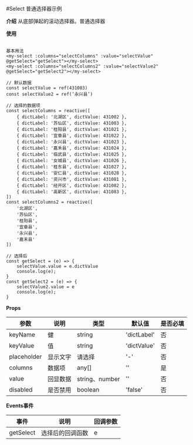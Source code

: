 #Select 普通选择器示例

**介绍**
从底部弹起的滚动选择器。普通选择器

**使用**

```

基本用法
<my-select :columns="selectColumns" :value="selectValue" @getSelect="getSelect"></my-select>
<my-select :columns="selectColumns2" :value="selectValue2" @getSelect="getSelect2"></my-select>

// 默认数据
const selectValue = ref(431083)
const selectValue2 = ref(‘永兴县’)

// 选择的数据项
const selectColumns = reactive([
	{ dictLabel: '北湖区', dictValue: 431002 },
	{ dictLabel: '苏仙区', dictValue: 431003 },
	{ dictLabel: '桂阳县', dictValue: 431021 },
	{ dictLabel: '宜章县', dictValue: 431022 },
	{ dictLabel: '永兴县', dictValue: 431023 },
	{ dictLabel: '嘉禾县', dictValue: 431024 },
	{ dictLabel: '临武县', dictValue: 431025 },
	{ dictLabel: '女城县', dictValue: 431026 },
	{ dictLabel: '桂东县', dictValue: 431027 },
	{ dictLabel: '安仁县', dictValue: 431028 },
	{ dictLabel: '资兴市', dictValue: 431081 },
	{ dictLabel: '经开区', dictValue: 431082 },
	{ dictLabel: '高新区', dictValue: 431083 },
])
const selectColumns2 = reactive([
	'北湖区',
	'苏仙区',
	'桂阳县',
	'宜章县',
	'永兴县',
	'嘉禾县'
])

// 选择后
const getSelect = (e) => {
	selectValue.value = e.dictValue
	console.log(e);
}
const getSelect2 = (e) => {
	selectValue2.value = e
	console.log(e);
}

```

**Props**

| 参数 | 说明 | 类型 | 默认值 | 是否必填
| ----- | ----------------- | ------ | ------ |------ |
| keyName | 健| string | 'dictLabel' | 否 |
| keyValue | 值| string | 'dictValue' | 否 |
| placeholder | 显示文字| 请选择 | '-' | 否 |
| columns | 数据项 | any[] | '' | 是 |
| value | 回显数据 | string、number | '' | 否 |
| disabled | 是否禁用 | boolean | 'false' | 否 |

**Events事件**

| 事件 | 说明 | 回调参数
| ----- | ----------------- | ----- |
| getSelect | 选择后的回调函数 | e |

